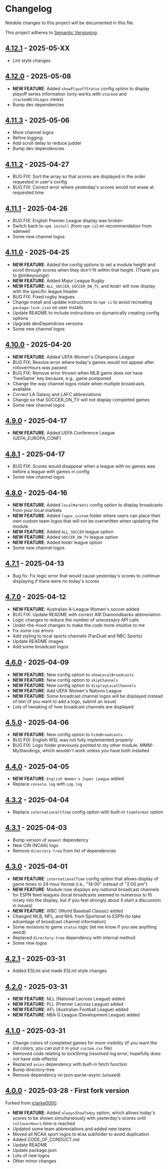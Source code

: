 # Changelog

Notable changes to this project will be documented in this file.

This project adheres to [Semantic Versioning](https://semver.org/spec/v2.0.0.html).

## [4.12.1](https://github.com/dathbe/MMM-MyScoreboard/compare/v4.12.0...v4.12.1) - 2025-05-XX

- Lint style changes

## [4.12.0](https://github.com/dathbe/MMM-MyScoreboard/compare/v4.11.3...v4.12.0) - 2025-05-08

- **NEW FEATURE**: Added `showPlayoffStatus` config option to display playoff series information (only works with `stacked` and `stackedWithLogos` views)
- Bump dev dependencies

## [4.11.3](https://github.com/dathbe/MMM-MyScoreboard/compare/v4.11.2...v4.11.3) - 2025-05-06

- More channel logos
- Refine logging
- Add scroll delay to reduce judder
- Bump dev dependencies

## [4.11.2](https://github.com/dathbe/MMM-MyScoreboard/compare/v4.11.1...v4.11.2) - 2025-04-27

- BUG FIX: Sort the array so that scores are displayed in the order requested in user's config
- BUG FIX: Correct error where yesterday's scores would not erase at requested time

## [4.11.1](https://github.com/dathbe/MMM-MyScoreboard/compare/v4.11.0...v4.11.1) - 2025-04-26

- BUG FIX:  English Premier League display was broken
- Switch back to `npm install` (from `npm ci`) on recommendation from sdetweil
- Some new channel logos

## [4.11.0](https://github.com/dathbe/MMM-MyScoreboard/compare/v4.10.0...v4.11.0) - 2025-04-25

- **NEW FEATURE**: Added the config options to set a module height and scroll through scores when they don't fit within that height.  (Thank you to @mikeyounge)
- **NEW FEATURE**: Added Major League Rugby
- **NEW FEATURE**: `ALL_SOCCER`, `SOCCER_ON_TV`, and `RUGBY` will now display with the specific league header
- BUG FIX: Fixed rugby leagues
- Change install and update instructions to `npm ci` to avoid recreating `package-lock.json` on user installs
- Update README to include instructions on dymanically creating config options
- Upgrade devDependcies versions
- Some new channel logos

## [4.10.0](https://github.com/dathbe/MMM-MyScoreboard/compare/v4.9.0...v4.10.0) - 2025-04-20

- **NEW FEATURE**: Added UEFA Women's Champions League
- BUG FIX: Resolve error where today's games would not appear after rolloverHours was passed
- BUG FIX: Remove error thrown when MLB game does not have 'freeGame' key because, e.g., game postponed
- Change the way channel logos rotate when multiple broadcasts available
- Correct LA Galaxy and LAFC abbreviations
- Change so that SOCCER_ON_TV will not display completed games
- Some new channel logos

## [4.9.0](https://github.com/dathbe/MMM-MyScoreboard/compare/v4.8.1...v4.9.0) - 2025-04-17

- **NEW FEATURE**: Added UEFA Conference League (UEFA_EUROPA_CONF)

## [4.8.1](https://github.com/dathbe/MMM-MyScoreboard/compare/v4.8.0...v4.8.1) - 2025-04-17

- BUG FIX: Scores would disappear when a league with no games was before a league with games in config
- Some new channel logos

## [4.8.0](https://github.com/dathbe/MMM-MyScoreboard/compare/v4.7.1...v4.8.0) - 2025-04-16

- **NEW FEATURE**: Added `localMarkets` config option to display broadcasts from your local markets
- **NEW FEATURE**: Added `logos_custom` folder where users can place their own custom team logos that will not be overwritten when updating the module
- **NEW FEATURE**: Added `ALL_SOCCER` league option
- **NEW FEATURE**: Added `SOCCER_ON_TV` league option
- **NEW FEATURE**: Added `RUGBY` league option
- Some new channel logos

## [4.7.1](https://github.com/dathbe/MMM-MyScoreboard/compare/v4.7.0...v4.7.1) - 2025-04-13

- Bug fix: Fix logic error that would cause yesterday's scores to continue displaying if there were no today's scores

## [4.7.0](https://github.com/dathbe/MMM-MyScoreboard/compare/v4.6.0...v4.7.0) - 2025-04-12

- **NEW FEATURE**: Australian A-League Women's soccer added
- BUG FIX: Update README with correct ARI Diamondbacks abbreviation
- Logic changes to reduce the number of unecessary API calls
- Under-the-hood changes to make the code more intuitive to me
- Fix some css errors
- Add styling to local sports channels (FanDuel and NBC Sports)
- Update README images
- Add some broadcast logos

## [4.6.0](https://github.com/dathbe/MMM-MyScoreboard/compare/v4.5.0...v4.6.0) - 2025-04-09

- **NEW FEATURE**: New config option to `showLocalBroadcasts`
- **NEW FEATURE**: New config option to `skipChannels`
- **NEW FEATURE**: New config option to `displayLocalChannels`
- **NEW FEATURE**: Add UEFA Women's Nations League
- **NEW FEATURE**: Some broadcast channel logos will be displayed instead of text (if you want to add a logo, submit an issue)
- Lots of tweaking of how broadcast channels are displayed

## [4.5.0](https://github.com/dathbe/MMM-MyScoreboard/compare/v4.4.0...v4.5.0) - 2025-04-06

- **NEW FEATURE**: New config option to `hideBroadcasts`
- BUG FIX: English WSL was not fully implemented properly
- BUG FIX: Logo folder previously pointed to my other module, MMM-MyStandings, which wouldn't work unless you have both installed

## [4.4.0](https://github.com/dathbe/MMM-MyScoreboard/compare/v4.3.2...v4.4.0) - 2025-04-05

- **NEW FEATURE**: `English Women's Super League` added
- Replace `console.log` with `Log.log`

## [4.3.2](https://github.com/dathbe/MMM-MyScoreboard/compare/v4.3.1...v4.3.2) - 2025-04-04

- Replace `internationaltTime` config option with built-in `timeFormat` option

## [4.3.1](https://github.com/dathbe/MMM-MyScoreboard/compare/v4.3.0...v4.3.1) - 2025-04-03

- Bump version of `moment` dependency
- New CIN (NCAA) logo
- Remove `directory-tree` from list of dependencies

## [4.3.0](https://github.com/dathbe/MMM-MyScoreboard/compare/v4.2.1...v4.3.0) - 2025-04-01

- **NEW FEATURE**: `internationalTime` config option that allows display of game times in 24-hour format (i.e., "14:00" instead of "2:00 pm")
- **NEW FEATURE**: Module now displays any *national* broadcast channels for ESPN feed leagues (local broadcasts seemed to numerous to fit nicely into the display, but if you feel strongly about it start a discussion in Issues)
- **NEW FEATURE**: WBC (World Baseball Classic) added
- Changed MLB, NFL, and NHL from Sportsnet to ESPN (to take advantage of broadcast channel information)
- Some revisions to game `status` logic (let me know if you see anything weird)
- Replaced `directory-tree` dependency with internal method
- Some new logos

## [4.2.1](https://github.com/dathbe/MMM-MyScoreboard/compare/v4.2.0...v4.2.1) - 2025-03-31

- Added ESLint and made ESLint style changes

## [4.2.0](https://github.com/dathbe/MMM-MyScoreboard/compare/v4.1.0...v4.2.0) - 2025-03-31

- **NEW FEATURE**: NLL (National Lacross League) added
- **NEW FEATURE**: PLL (Premier Lacross League) added
- **NEW FEATURE**: AFL (Australian Football League) added
- **NEW FEATURE**: NBA G League (Development League) added

## [4.1.0](https://github.com/dathbe/MMM-MyScoreboard/compare/v4.0.0...v4.1.0) - 2025-03-31

- Change colors of completed games for more visibility (if you want the old colors, you can put it in your `custom.css` file)
- Removed code relating to lockString (resolved log error; hopefully does not have side effects)
- Replaced `axios` dependency with built-in fetch function
- Bump directory-tree
- Remove dependency on json-parse-async (unused)

## [4.0.0](https://github.com/jclarke0000/MMM-MyScoreboard/compare/master...dathbe:MMM-MyScoreboard:v4.0.0) - 2025-03-28 - First fork version

Forked from [jclarke0000](https://github.com/jclarke0000/MMM-MyScoreboard).
- **NEW FEATURE**: Added `alwaysShowToday` option, which allows today's scores to be shown simultaneously with yesterday's scores until `rolloverHours` time is reached
- Updated some team abbreviations and added new teams
- Moved all NCAA sport logos to `NCAA` subfolder to avoid duplication
- Added CODE_OF_CONDUCT.md
- Update README
- Update package.json
- Lots of new logos
- Other minor changes
